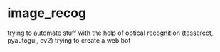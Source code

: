 # image_recog

trying to automate stuff with the help of optical recognition (tesserect, pyautogui, cv2) trying to create a web bot

